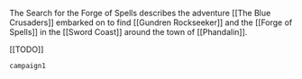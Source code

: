 The Search for the Forge of Spells describes the adventure [[The Blue Crusaders]] embarked on to find [[Gundren Rockseeker]] and the [[Forge of Spells]] in the [[Sword Coast]] around the town of [[Phandalin]].

[[TODO]]

```timeline
campaign1
```
